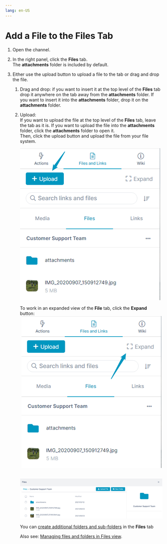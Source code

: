 ```yaml
---
lang: en-US
---
```


# Add a File to the Files Tab

1.  Open the channel.
2.  In the right panel, click the **Files** tab.  
    The **attachments** folder is included by default.
    
3.  Either use the upload button to upload a file to the tab or drag and drop the file.  
    1.  Drag and drop: if you want to insert it at the top level of the **Files** tab drop it anywhere on the tab away from the **attachments** folder. If you want to insert it into the **attachments** folder, drop it on the **attachments** folder.
    2.  Upload:  
        If you want to upload the file at the top level of the **Files** tab, leave the tab as it is. If you want to upload the file into the **attachments** folder, click the **attachments** folder to open it.  
        Then, click the upload button and upload the file from your file system.
        
        ![](../assets/files/add-a-file-to-the-files-tab/as-upload-file.png)  
          
        
        To work in an expanded view of the **File** tab, click the **Expand** button:  
         ![](../assets/files/add-a-file-to-the-files-tab/as-expand-file.png)   
          
        ![](../assets/files/add-a-file-to-the-files-tab/as-file-expand.png)
        
        You can [create additional folders and sub-folders](/files/create-additional-folders-in-the-files-tab) in the **Files** tab  
          
        Also see: [Managing files and folders in Files view](/files/managing-files-and-folders-in-files-view).